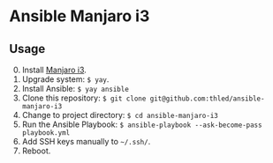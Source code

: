 # Ansible Manjaro i3

## Usage

0. Install [Manjaro i3][manjaro].
0. Upgrade system: `$ yay`.
0. Install Ansible: `$ yay ansible`
0. Clone this repository: `$ git clone git@github.com:thled/ansible-manjaro-i3`
0. Change to project directory: `$ cd ansible-manjaro-i3`
0. Run the Ansible Playbook: `$ ansible-playbook --ask-become-pass playbook.yml`
0. Add SSH keys manually to `~/.ssh/`.
0. Reboot.

[manjaro]: https://manjaro.org/downloads/community/i3/
